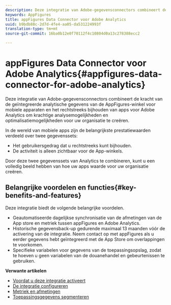 ```yaml
---
description: Deze integratie van Adobe-gegevensconnectors combineert de kracht van de geïntegreerde analytische gegevens van de AppFigures-winkel voor mobiele apparaten en het rechtstreeks bijhouden van apps voor Adobe Analytics om krachtige analysemogelijkheden en optimalisatiemogelijkheden voor uw organisatie te creëren.
keywords: AppFigures
title: appFigures Data Connector voor Adobe Analytics
uuid: b9bdb88c-2d7d-4fe4-aa05-da531224993f
translation-type: tm+mt
source-git-commit: 16ba0b12e0f70112f4c10804d0a13c278388ecc2

---
```



# appFigures Data Connector voor Adobe Analytics{#appfigures-data-connector-for-adobe-analytics}

Deze integratie van Adobe-gegevensconnectors combineert de kracht van de geïntegreerde analytische gegevens van de AppFigures-winkel voor mobiele apparaten en het rechtstreeks bijhouden van apps voor Adobe Analytics om krachtige analysemogelijkheden en optimalisatiemogelijkheden voor uw organisatie te creëren.

In de wereld van mobiele apps zijn de belangrijkste prestatiewaarden verdeeld over twee gegevenssets:

* Het gebruikersgedrag dat u rechtstreeks kunt bijhouden.
* De activiteit is alleen zichtbaar voor de App-winkels.

Door deze twee gegevenssets van Analytics te combineren, kunt u een volledig beeld hebben van hoe uw apps waarde voor uw organisatie creëren.

## Belangrijke voordelen en functies{#key-benefits-and-features}

Deze integratie biedt de volgende belangrijke voordelen.

* Geautomatiseerde dagelijkse synchronisatie van de afmetingen van de App store en metriek tussen appFigures en Adobe Analytics.
* Historische gegevensback-up gedurende maximaal 13 maanden vóór de activering van de integratie. Neem contact op met appFigures als u eerder gegevens hebt geïntegreerd met de App Store om overlappingen te voorkomen.
* Specifieke variabelen voor gegevens van de toepassingsopslag, zodat te hoeven u geen variabelen van de douanehandel en gebeurtenissen te gebruiken.

**Verwante artikelen**

* [Voordat u deze integratie activeert](appfigures-before-activation.md)
* [De integratie configureren](t-appfigures-integration.md)
* [Metriek en afmetingen](appfigures-metrics.md)
* [Toepassingsgegevens segmenteren](appfigures-segment-filter.md)
